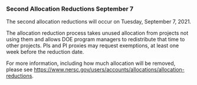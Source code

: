 ### Second Allocation Reductions September 7 

The second allocation reductions will occur on Tuesday, September 7, 2021.

The allocation reduction process takes unused allocation from projects not using
them and allows DOE program managers to redistribute that time to other 
projects. PIs and PI proxies may request exemptions, at least one week before 
the reduction date. 

For more information, including how much allocation will be removed, please see
<https://www.nersc.gov/users/accounts/allocations/allocation-reductions>.
